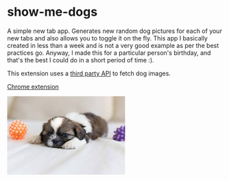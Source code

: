 # show-me-dogs
A simple new tab app. Generates new random dog pictures for each of your new tabs and also allows you to toggle it on the fly.
This app I basically created in less than a week and is not a very good example as per the best practices go. Anyway, I made this for a particular person's birthday, and that's the best I could do in a short period of time :).

This extension uses a [third party API](https://dog.ceo/api/breeds/image/random) to fetch dog images.

[Chrome extension](https://chrome.google.com/webstore/detail/pooh-d-sha/igncfmckfoecefenlmlacefkmcmpmohl?hl=en&authuser=3)

![cute doggo](icon.png)

